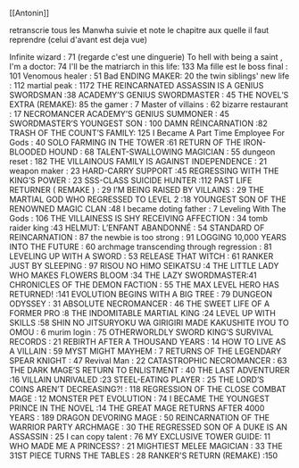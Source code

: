 [[Antonin]]


retranscrie tous les Manwha suivie et note le chapitre aux quelle il faut reprendre (celui d'avant est deja vue)


Infinite wizard : 71 (regarde c'est une dinguerie)
To hell with being a saint , I'm a doctor: 74
I'll be the matriarch in this life: 133
Ma fille est le boss final : 101
Venomous healer : 51
Bad ENDING MAKER: 20
the twin siblings' new life : 112
martial peak : 1172
THE REINCARNATED ASSASSIN IS A GENIUS SWORDSMAN :38
ACADEMY’S GENIUS SWORDMASTER : 45
THE NOVEL’S EXTRA (REMAKE): 85
the gamer : 7
Master of villains : 62
bizarre restaurant : 17
NECROMANCER ACADEMY’S GENIUS SUMMONER : 45
SWORDMASTER’S YOUNGEST SON : 100
DAMN RÉINCARNATION :82
TRASH OF THE COUNT’S FAMILY: 125
I Became A Part Time Employee For Gods : 40
SOLO FARMING IN THE TOWER :61
RETURN OF THE IRON-BLOODED HOUND : 68
TALENT-SWALLOWING MAGICIAN : 55
dungeon reset : 182
THE VILLAINOUS FAMILY IS AGAINST INDEPENDENCE : 21
weapon maker : 23
HARD-CARRY SUPPORT :45
REGRESSING WITH THE KING’S POWER : 23
SSS-CLASS SUICIDE HUNTER :112
PAST LIFE RETURNER ( REMAKE ) : 29
I’M BEING RAISED BY VILLAINS : 29
THE MARTIAL GOD WHO REGRESSED TO LEVEL 2 :18
YOUNGEST SON OF THE RENOWNED MAGIC CLAN :48
I became doting father : 7
Leveling With The Gods : 106
THE VILLAINESS IS SHY RECEIVING AFFECTION : 34
tomb raider king :43
HELMUT: L’ENFANT ABANDONNÉ : 54
STANDARD OF REINCARNATION : 87
the newbie is too strong : 91
LOGGING 10,000 YEARS INTO THE FUTURE : 60
archmage transcending through regression : 81
LEVELING UP WITH A SWORD : 53
RELEASE THAT WITCH : 61
RANKER JUST BY SLEEPING : 97
RISOU NO HIMO SEIKATSU :4
THE LITTLE LADY WHO MAKES FLOWERS BLOOM :34
THE LAZY SWORDMASTER:41
CHRONICLES OF THE DEMON FACTION : 55
THE MAX LEVEL HERO HAS RETURNED! :141
EVOLUTION BEGINS WITH A BIG TREE : 79
DUNGEON ODYSSEY : 31
ABSOLUTE NECROMANCER : 46
THE SWEET LIFE OF A FORMER PRO :8
THE INDOMITABLE MARTIAL KING :24
LEVEL UP WITH SKILLS :58
SHIN NO JITSURYOKU WA GIRIGIRI MADE KAKUSHITE IYOU TO OMOU : 6
murim login : 75
OTHERWORLDLY SWORD KING’S SURVIVAL RECORDS : 21
REBIRTH AFTER A THOUSAND YEARS : 14
HOW TO LIVE AS A VILLAIN : 59
MYST MIGHT MAYHEM : 7
RETURNS OF THE LEGENDARY SPEAR KNIGHT : 47
Revival Man : 22
CATASTROPHIC NECROMANCER : 63
THE DARK MAGE’S RETURN TO ENLISTMENT : 40
THE LAST ADVENTURER :16
VILLAIN UNRIVALED :23
STEEL-EATING PLAYER : 25
THE LORD’S COINS AREN’T DECREASING?! : 118
REGRESSION OF THE CLOSE COMBAT MAGE : 12
MONSTER PET EVOLUTION : 74
I BECAME THE YOUNGEST PRINCE IN THE NOVEL :14
THE GREAT MAGE RETURNS AFTER 4000 YEARS : 189
DRAGON DEVORING MAGE : 50
REINCARNATION OF THE WARRIOR PARTY ARCHMAGE : 30
THE REGRESSED SON OF A DUKE IS AN ASSASSIN : 25
I can copy talent : 76
MY EXCLUSIVE TOWER GUIDE: 11
WHO MADE ME A PRINCESS? : 21
MIGHTIEST MELEE MAGICIAN : 33
THE 31ST PIECE TURNS THE TABLES : 28
RANKER'S RETURN (REMAKE) :150